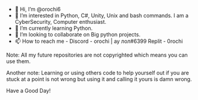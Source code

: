 - 👋 Hi, I’m @orochi6
- 👀 I’m interested in Python, C#, Unity, Unix and bash commands. I am a CyberSecurity, Computer enthusiast.
- 🌱 I’m currently learning Python.
- 💞️ I’m looking to collaborate on Big python projects.
- 📫 How to reach me - Discord - orochi | ay лол#6399 Replit - 0rochi

Note: All my future repositories are not copyrighted which means you can use them.


Another note: Learning or using others code to help yourself out if you are stuck at a point is not wrong but using it and calling it yours is damn wrong.


Have a Good Day!


